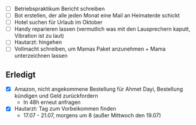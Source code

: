 - [ ] Betriebspraktikum Bericht schreiben
- [ ] Bot erstellen, der alle jeden Monat eine Mail an Heimaterde schickt
- [ ] Hotel suchen für Urlaub im Oktober
- [ ] Handy reparieren lassen (vermutlich was mit den Lausprechern kaputt, Vibration ist zu laut)
- [ ] Hautarzt: hingehen
- [ ] Vollmacht schreiben, um Mamas Paket anzunehmen + Mama unterzeichnen lassen

## Erledigt
- [x] Amazon, nicht angekommene Bestellung für Ahmet Dayi, Bestellung kündigen und Geld zurückfordern
	- In 48h erneut anfragen
- [x] Hautarzt: Tag zum Vorbeikommen finden
	- 17.07 - 21.07, morgens um 8 (außer Mittwoch den 19.07)